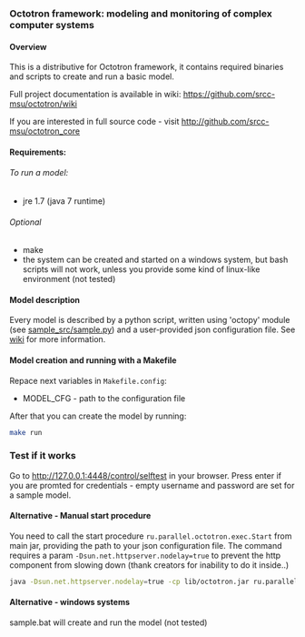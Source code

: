 ### Octotron framework: modeling and monitoring of complex computer systems

#### Overview
This is a distributive for Octotron framework, it contains required binaries and scripts to create and run a basic model.

Full project documentation is available in wiki: https://github.com/srcc-msu/octotron/wiki

If you are interested in full source code - visit http://github.com/srcc-msu/octotron_core

#### Requirements:
###### To run a model:
- jre 1.7 (java 7 runtime)

###### Optional
- make
- the system can be created and started on a windows system, but bash scripts will not work, unless you provide some kind of linux-like environment (not tested)

#### Model description
Every model is described by a python script, written using 'octopy' module (see [sample_src/sample.py](sample_model/sample.py)) and a user-provided json configuration file.
See [wiki](https://github.com/srcc-msu/octotron/wiki) for more information.

#### Model creation and running with a Makefile
Repace next variables in `Makefile.config`:

- MODEL_CFG - path to the configuration file

After that you can create the model by running:
```bash
make run
```

### Test if it works

Go to http://127.0.0.1:4448/control/selftest in your browser. Press enter if you are promted for credentials - empty username and password are set for a sample model.


#### Alternative - Manual start procedure
You need to call the start procedure `ru.parallel.octotron.exec.Start` from main jar, providing the path to your json configuration file.
The command requires a param `-Dsun.net.httpserver.nodelay=true` to prevent the http component from slowing down (thank creators for inability to do it inside..)

```bash
java -Dsun.net.httpserver.nodelay=true -cp lib/octotron.jar ru.parallel.octotron.exec.Start sample_model/config.json
```

#### Alternative - windows systems
sample.bat will create and run the model (not tested)
